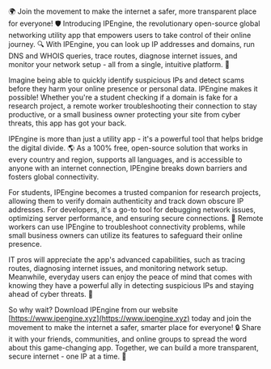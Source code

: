 🌍 Join the movement to make the internet a safer, more transparent place for everyone! 🛡️ Introducing IPEngine, the revolutionary open-source global networking utility app that empowers users to take control of their online journey. 🔍 With IPEngine, you can look up IP addresses and domains, run DNS and WHOIS queries, trace routes, diagnose internet issues, and monitor your network setup - all from a single, intuitive platform. 📡

Imagine being able to quickly identify suspicious IPs and detect scams before they harm your online presence or personal data. IPEngine makes it possible! Whether you're a student checking if a domain is fake for a research project, a remote worker troubleshooting their connection to stay productive, or a small business owner protecting your site from cyber threats, this app has got your back.

IPEngine is more than just a utility app - it's a powerful tool that helps bridge the digital divide. 🌎 As a 100% free, open-source solution that works in every country and region, supports all languages, and is accessible to anyone with an internet connection, IPEngine breaks down barriers and fosters global connectivity.

For students, IPEngine becomes a trusted companion for research projects, allowing them to verify domain authenticity and track down obscure IP addresses. For developers, it's a go-to tool for debugging network issues, optimizing server performance, and ensuring secure connections. 🚀 Remote workers can use IPEngine to troubleshoot connectivity problems, while small business owners can utilize its features to safeguard their online presence.

IT pros will appreciate the app's advanced capabilities, such as tracing routes, diagnosing internet issues, and monitoring network setup. Meanwhile, everyday users can enjoy the peace of mind that comes with knowing they have a powerful ally in detecting suspicious IPs and staying ahead of cyber threats. 🚨

So why wait? Download IPEngine from our website [https://www.ipengine.xyz](https://www.ipengine.xyz) today and join the movement to make the internet a safer, smarter place for everyone! 🔒 Share it with your friends, communities, and online groups to spread the word about this game-changing app. Together, we can build a more transparent, secure internet - one IP at a time. 🌟